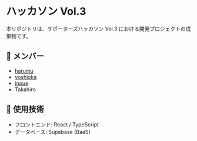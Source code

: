 # ハッカソン Vol.3

本リポジトリは、サポーターズハッカソン Vol.3 における開発プロジェクトの成果物です。

## 👥 メンバー

- [harumu](https://github.com/harunmu)
- [yoshioka](https://github.com/Tomhack24)
- [inoue](https://github.com/zebra2525Tai)
- Takahiro


## 🔧 使用技術

- フロントエンド: React / TypeScript
- データベース: Supabase (BaaS)

